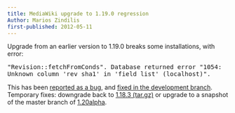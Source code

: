 ```yaml
---
title: MediaWiki upgrade to 1.19.0 regression
Author: Marios Zindilis
first-published: 2012-05-11
---
```


Upgrade from an earlier version to 1.19.0 breaks some installations, with error:

<pre>"Revision::fetchFromConds". Database returned error "1054:
Unknown column 'rev_sha1' in 'field list' (localhost)".</pre>

This has been <a href="https://bugzilla.wikimedia.org/show_bug.cgi?id=34310" title="MediaWiki Bugzilla BUG 34310">reported as a bug</a>, and <a href="https://www.mediawiki.org/wiki/Special:Code/MediaWiki/111123" title="MediaWiki Patch 111123 for Bug 34310">fixed in the development branch</a>. Temporary fixes: downgrade back to <a href="http://download.wikimedia.org/mediawiki/1.18/mediawiki-1.18.3.tar.gz" title="MediaWiki 1.18.3 Tarball">1.18.3 (tar.gz)</a> or upgrade to a snapshot of the master branch of <a href="https://toolserver.org/~krinkle/mwSnapshots/" title="MediaWiki development snapshots">1.20alpha</a>.
